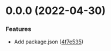 # 0.0.0 (2022-04-30)


### Features

* Add package.json ([4f7e535](https://github.com/IngSoft2-Gr6/tmp-test/commits/4f7e5359206ea0e56668e3c799312a12691d0d4e))



